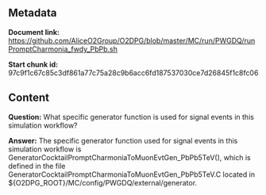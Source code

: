 ## Metadata

**Document link:** https://github.com/AliceO2Group/O2DPG/blob/master/MC/run/PWGDQ/runPromptCharmonia_fwdy_PbPb.sh

**Start chunk id:** 97c9f1c67c85c3df861a77c75a28c9b6acc6fd187537030ce7d26845f1c8fc06

## Content

**Question:** What specific generator function is used for signal events in this simulation workflow?

**Answer:** The specific generator function used for signal events in this simulation workflow is GeneratorCocktailPromptCharmoniaToMuonEvtGen_PbPb5TeV(), which is defined in the file GeneratorCocktailPromptCharmoniaToMuonEvtGen_PbPb5TeV.C located in ${O2DPG_ROOT}/MC/config/PWGDQ/external/generator.